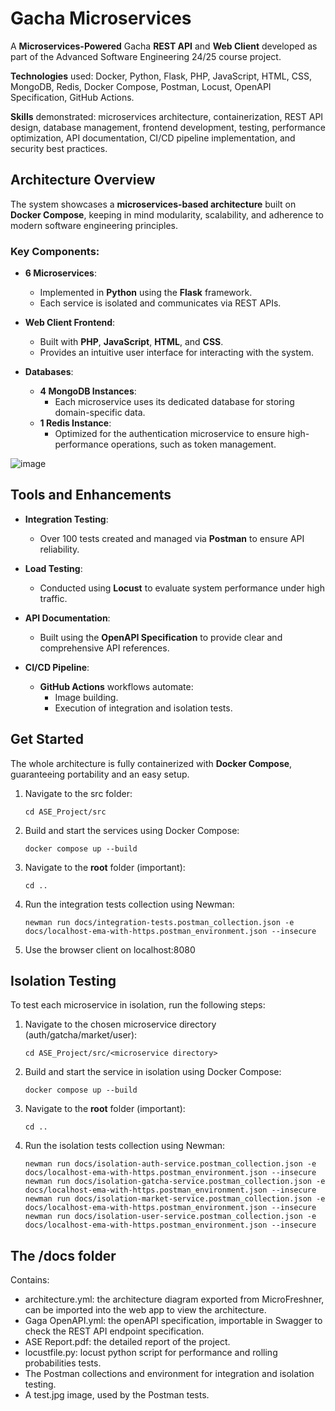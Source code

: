 # Gacha Microservices

A **Microservices-Powered** Gacha **REST API** and **Web Client** developed as part of the Advanced Software Engineering 24/25 course project.

**Technologies** used: Docker, Python, Flask, PHP, JavaScript, HTML, CSS, MongoDB, Redis, Docker Compose, Postman, Locust, OpenAPI Specification, GitHub Actions.

**Skills** demonstrated: microservices architecture, containerization, REST API design, database management, frontend development, testing, performance optimization, API documentation, CI/CD pipeline implementation, and security best practices.

## Architecture Overview

The system showcases a **microservices-based architecture** built on **Docker Compose**, keeping in mind modularity, scalability, and adherence to modern software engineering principles.

### Key Components:

- **6 Microservices**:
  - Implemented in **Python** using the **Flask** framework.
  - Each service is isolated and communicates via REST APIs.

- **Web Client Frontend**:
  - Built with **PHP**, **JavaScript**, **HTML**, and **CSS**.
  - Provides an intuitive user interface for interacting with the system.

- **Databases**:
  - **4 MongoDB Instances**:
    - Each microservice uses its dedicated database for storing domain-specific data.
  - **1 Redis Instance**:
    - Optimized for the authentication microservice to ensure high-performance operations, such as token management.

![image](https://github.com/user-attachments/assets/f75b72ac-fc88-42b9-942b-05d74d5b1262)

## Tools and Enhancements

- **Integration Testing**:
  - Over 100 tests created and managed via **Postman** to ensure API reliability.

- **Load Testing**:
  - Conducted using **Locust** to evaluate system performance under high traffic.

- **API Documentation**:
  - Built using the **OpenAPI Specification** to provide clear and comprehensive API references.

- **CI/CD Pipeline**:
  - **GitHub Actions** workflows automate:
    - Image building.
    - Execution of integration and isolation tests.






## Get Started

The whole architecture is fully containerized with **Docker Compose**, guaranteeing portability and an easy setup.

1. Navigate to the src folder:
   
   ```shell
   cd ASE_Project/src
   ```

2. Build and start the services using Docker Compose:
   
   ```shell
   docker compose up --build
   ```

3. Navigate to the **root** folder (important):
   
   ```shell
   cd ..
   ```

4. Run the integration tests collection using Newman:
   
   ```shell
   newman run docs/integration-tests.postman_collection.json -e docs/localhost-ema-with-https.postman_environment.json --insecure
   ```

5. Use the browser client on localhost:8080

## Isolation Testing

To test each microservice in isolation, run the following steps:

1. Navigate to the chosen microservice directory (auth/gatcha/market/user):
   
   ```shell
   cd ASE_Project/src/<microservice directory>
   ```

2. Build and start the service in isolation using Docker Compose:
   
   ```shell
   docker compose up --build
   ```

3. Navigate to the **root** folder (important):
   
   ```shell
   cd ..
   ```

4. Run the isolation tests collection using Newman:
   
   ```shell
   newman run docs/isolation-auth-service.postman_collection.json -e docs/localhost-ema-with-https.postman_environment.json --insecure
   newman run docs/isolation-gatcha-service.postman_collection.json -e docs/localhost-ema-with-https.postman_environment.json --insecure
   newman run docs/isolation-market-service.postman_collection.json -e docs/localhost-ema-with-https.postman_environment.json --insecure
   newman run docs/isolation-user-service.postman_collection.json -e docs/localhost-ema-with-https.postman_environment.json --insecure
   ```

## The /docs folder

Contains:

- architecture.yml: the architecture diagram exported from MicroFreshner, can be imported into the web app to view the architecture.
- Gaga OpenAPI.yml: the openAPI specification, importable in Swagger to check the REST API endpoint specification.
- ASE Report.pdf: the detailed report of the project.
- locustfile.py: locust python script for performance and rolling probabilities tests.
- The Postman collections and environment for integration and isolation testing.
- A test.jpg image, used by the Postman tests.
